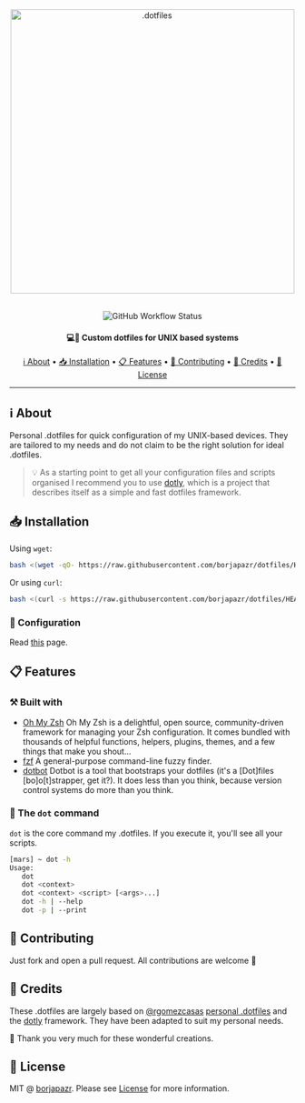 <div align="center">
 <img
  width="500"
 alt=".dotfiles"
 src="https://i.imgur.com/SzBeVhB.png">
<br>
<br>
  
![GitHub Workflow Status](https://img.shields.io/github/workflow/status/borjapazr/dotfiles/CI?style=flat-square)

<h4>
  💻🚀 Custom dotfiles for UNIX based systems
</h4>

<a href="#ℹ️-about">ℹ️ About</a> •
<a href="#-installation">📥 Installation</a> •
<a href="#-features">📋 Features</a> •
<a href="#-contributing">👥 Contributing</a> •
<a href="#-credits">🎯 Credits</a> •
<a href="#-license">🚩 License</a>

</div>

---

## ℹ️ About

Personal .dotfiles for quick configuration of my UNIX-based devices. They are tailored to my needs and do not claim to be the right solution for ideal .dotfiles.

> 💡 As a starting point to get all your configuration files and scripts organised I recommend you to use [dotly](https://github.com/CodelyTV/dotly), which is a project that describes itself as a simple and fast dotfiles framework.

## 📥 Installation

Using `wget`:

```bash
bash <(wget -qO- https://raw.githubusercontent.com/borjapazr/dotfiles/HEAD/installer)
```

Or using `curl`:

```bash
bash <(curl -s https://raw.githubusercontent.com/borjapazr/dotfiles/HEAD/installer)
```

### 🧸 Configuration

Read [this](doc/installation-guide.md) page.

## 📋 Features

### ⚒️ Built with

- [Oh My Zsh](https://ohmyz.sh/) Oh My Zsh is a delightful, open source, community-driven framework for managing your Zsh configuration. It comes bundled with thousands of helpful functions, helpers, plugins, themes, and a few things that make you shout...
- [fzf](https://github.com/junegunn/fzf) A general-purpose command-line fuzzy finder.
- [dotbot](https://github.com/anishathalye/dotbot) Dotbot is a tool that bootstraps your dotfiles (it's a [Dot]files [bo]o[t]strapper, get it?). It does less than you think, because version control systems do more than you think.

### 🌚 The `dot` command

`dot` is the core command my .dotfiles. If you execute it, you'll see all your scripts.

```bash
[mars] ~ dot -h
Usage:
   dot
   dot <context>
   dot <context> <script> [<args>...]
   dot -h | --help
   dot -p | --print
```

## 👥 Contributing

Just fork and open a pull request. All contributions are welcome 🤗

## 🎯 Credits

These .dotfiles are largely based on [@rgomezcasas](https://github.com/rgomezcasas) [personal .dotfiles](https://github.com/rgomezcasas/dotfiles) and the [dotly](https://github.com/CodelyTV/dotly) framework. They have been adapted to suit my personal needs.

🙏 Thank you very much for these wonderful creations.

## 🚩 License

MIT @ [borjapazr](https://me.marsmachine.space). Please see [License](LICENSE) for more information.

